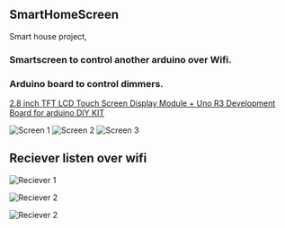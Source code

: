 ## SmartHomeScreen
Smart house project, 

### Smartscreen to control another arduino over Wifi. 
### Arduino board to control dimmers.
[2.8 inch TFT LCD Touch Screen Display Module + Uno R3 Development Board for arduino DIY KIT](https://www.aliexpress.com/item/2-8-inch-TFT-LCD-Touch-Screen-Display-Module-Uno-r3-Development-Board-Compatible-For-Arduino/32365970368.html?spm=a2g0s.9042311.0.0.A7YMTx)

![Screen 1](https://github.com/hlynurxxx/SmartHomeScreen/blob/master/img/1.jpg)
![Screen 2](https://github.com/hlynurxxx/SmartHomeScreen/blob/master/img/2.jpg)
![Screen 3](https://github.com/hlynurxxx/SmartHomeScreen/blob/master/img/3.jpg)


## Reciever listen over wifi

![Reciever 1](https://github.com/hlynurxxx/SmartHomeScreen/blob/master/img/20180516_200928.jpg)


![Reciever 2](https://github.com/hlynurxxx/SmartHomeScreen/blob/master/img/20180516_200940.jpg)

![Reciever 2](https://github.com/hlynurxxx/SmartHomeScreen/blob/master/img/0000072_8-channel-ac-programmable-light-dimmer-module-controller-board-arduino-raspberry-compatible-5060hz.jpeg
)


